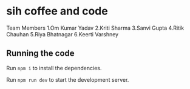 
  # sih coffee and code

  Team Members
  1.Om Kumar Yadav
  2.Kriti Sharma
  3.Sanvi Gupta
  4.Ritik Chauhan 
  5.Riya Bhatnagar
  6.Keerti Varshney

  ## Running the code

  Run `npm i` to install the dependencies.

  Run `npm run dev` to start the development server.
  
